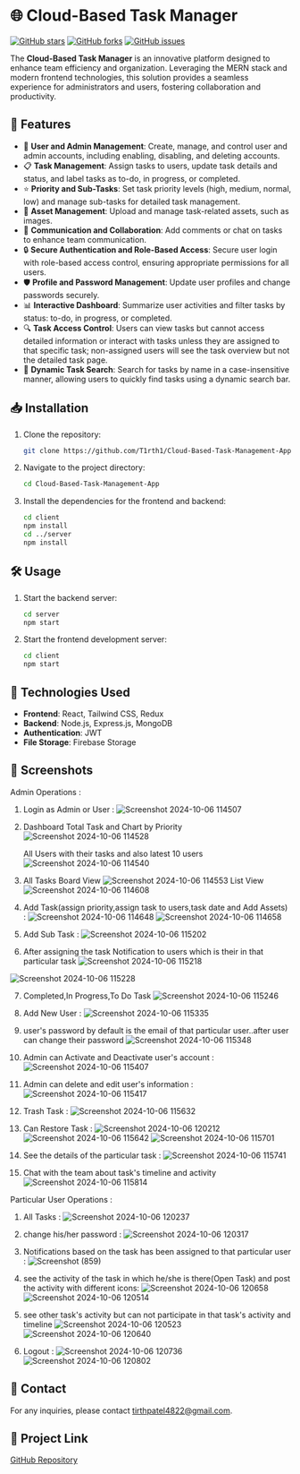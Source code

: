 # 🌐 Cloud-Based Task Manager

[![GitHub stars](https://img.shields.io/github/stars/T1rth1/Cloud-Based-Task-Management-App)](https://github.com/T1rth1/Cloud-Based-Task-Management-App/stargazers)
[![GitHub forks](https://img.shields.io/github/forks/T1rth1/Cloud-Based-Task-Management-App)](https://github.com/T1rth1/Cloud-Based-Task-Management-App/network)
[![GitHub issues](https://img.shields.io/github/issues/T1rth1/Cloud-Based-Task-Management-App)](https://github.com/T1rth1/Cloud-Based-Task-Management-App/issues)

The **Cloud-Based Task Manager** is an innovative platform designed to enhance team efficiency and organization. Leveraging the MERN stack and modern frontend technologies, this solution provides a seamless experience for administrators and users, fostering collaboration and productivity.

## 🚀 Features

- 👤 **User and Admin Management**: Create, manage, and control user and admin accounts, including enabling, disabling, and deleting accounts.
- 📋 **Task Management**: Assign tasks to users, update task details and status, and label tasks as to-do, in progress, or completed.
- ⭐ **Priority and Sub-Tasks**: Set task priority levels (high, medium, normal, low) and manage sub-tasks for detailed task management.
- 📂 **Asset Management**: Upload and manage task-related assets, such as images.
- 💬 **Communication and Collaboration**: Add comments or chat on tasks to enhance team communication.
- 🔒 **Secure Authentication and Role-Based Access**: Secure user login with role-based access control, ensuring appropriate permissions for all users.
- 🛡️ **Profile and Password Management**: Update user profiles and change passwords securely.
- 📊 **Interactive Dashboard**: Summarize user activities and filter tasks by status: to-do, in progress, or completed.
- 🔍 **Task Access Control**: Users can view tasks but cannot access detailed information or interact with tasks unless they are assigned to that specific task; non-assigned users will see the task overview but not the detailed task page.
- 🔎 **Dynamic Task Search**: Search for tasks by name in a case-insensitive manner, allowing users to quickly find tasks using a dynamic search bar.

## 📥 Installation

1. Clone the repository:
    ```bash
    git clone https://github.com/T1rth1/Cloud-Based-Task-Management-App.git
    ```
2. Navigate to the project directory:
    ```bash
    cd Cloud-Based-Task-Management-App
    ```
3. Install the dependencies for the frontend and backend:
    ```bash
    cd client
    npm install
    cd ../server
    npm install
    ```

## 🛠️ Usage

1. Start the backend server:
    ```bash
    cd server
    npm start
    ```
2. Start the frontend development server:
    ```bash
    cd client
    npm start
    ```

## 🧰 Technologies Used

- **Frontend**: React, Tailwind CSS, Redux
- **Backend**: Node.js, Express.js, MongoDB
- **Authentication**: JWT
- **File Storage**: Firebase Storage

## 📸 Screenshots
Admin Operations : 
1) Login as Admin or User :
![Screenshot 2024-10-06 114507](https://github.com/user-attachments/assets/f596ad7d-7e6a-4662-9b1b-d505d1b355ef)

2) Dashboard
   Total Task and Chart by Priority
![Screenshot 2024-10-06 114528](https://github.com/user-attachments/assets/59e61106-e4b9-46ee-bac7-26d1f6d23718)

    All Users with their tasks and also latest 10 users
![Screenshot 2024-10-06 114540](https://github.com/user-attachments/assets/408144a6-70e0-403f-8793-5687aeec91d6)
3) All Tasks
   Board View
![Screenshot 2024-10-06 114553](https://github.com/user-attachments/assets/b1271d29-5a38-4940-9e60-412a7245afe9)
    List View
![Screenshot 2024-10-06 114608](https://github.com/user-attachments/assets/93ad3bc4-143d-43e2-97ac-a1551521f0a5)
4) Add Task(assign priority,assign task to users,task date and Add Assets) :
![Screenshot 2024-10-06 114648](https://github.com/user-attachments/assets/7983d075-c852-4339-b4a7-9c836302b9cb)
![Screenshot 2024-10-06 114658](https://github.com/user-attachments/assets/25dda485-df39-46f5-9f03-78cf966afa88)

5) Add Sub Task : 
![Screenshot 2024-10-06 115202](https://github.com/user-attachments/assets/6a128d1a-7405-4a41-ade8-3d66b2493893)
6) After assigning the task Notification to users which is their in that particular task
![Screenshot 2024-10-06 115218](https://github.com/user-attachments/assets/e08ff9c6-7906-4e43-8416-cfa351f848a7)

![Screenshot 2024-10-06 115228](https://github.com/user-attachments/assets/482a8d60-e982-4a77-9b74-d4e54aa38ced)

7) Completed,In Progress,To Do Task 
![Screenshot 2024-10-06 115246](https://github.com/user-attachments/assets/a21141f8-a2d9-47fa-95fd-a4cf33725880)

8) Add New User :
![Screenshot 2024-10-06 115335](https://github.com/user-attachments/assets/4876cc5d-d0bd-4aba-b2ab-dcf90176b0d4)

9) user's password by default is the email of that particular user..after user can change their password
![Screenshot 2024-10-06 115348](https://github.com/user-attachments/assets/929be784-9ed8-485d-8a1f-b0812f5d9120)

10) Admin can Activate and Deactivate user's account :
![Screenshot 2024-10-06 115407](https://github.com/user-attachments/assets/7f11ee30-8cfa-4c3f-b426-46b53ba5896a)
11) Admin can delete and edit user's information :
![Screenshot 2024-10-06 115417](https://github.com/user-attachments/assets/fe414803-37ce-45e6-8284-9fd180d418a0)
12) Trash Task :
![Screenshot 2024-10-06 115632](https://github.com/user-attachments/assets/2e5f1e3e-b3da-4857-b4f6-d5966ac64706)
13) Can Restore Task : 
![Screenshot 2024-10-06 120212](https://github.com/user-attachments/assets/c188c01c-ba1f-47c4-af06-bdb61790dcb2)
![Screenshot 2024-10-06 115642](https://github.com/user-attachments/assets/2a016bbe-b72d-4776-9fff-f77dc5cdcfb6)
![Screenshot 2024-10-06 115701](https://github.com/user-attachments/assets/cefd82a8-a6ce-47f4-adfe-86dad75002d0)

14) See the details of the particular task :
![Screenshot 2024-10-06 115741](https://github.com/user-attachments/assets/5e8166b4-38a9-48f1-975d-964dff4f70ab)
15) Chat with the team about task's timeline and activity
![Screenshot 2024-10-06 115814](https://github.com/user-attachments/assets/b9192811-0843-4c9a-a85f-e3213285dfa4)

Particular User Operations :
1) All Tasks :
![Screenshot 2024-10-06 120237](https://github.com/user-attachments/assets/cd71eebd-6283-493a-ba09-ba738c75c34b)
2) change his/her password :
![Screenshot 2024-10-06 120317](https://github.com/user-attachments/assets/bd419a67-79ff-4c1b-816f-882cd7d2f8e6)
3) Notifications based on the task has been assigned to that particular user :
![Screenshot (859)](https://github.com/user-attachments/assets/f7d2d90f-1af2-4169-b34d-58c6fc4083bd)


5) see the activity of the task in which he/she is there(Open Task) and  post the activity with different icons:
![Screenshot 2024-10-06 120658](https://github.com/user-attachments/assets/be2220e7-8e50-4823-82e4-07c597b21375)
![Screenshot 2024-10-06 120514](https://github.com/user-attachments/assets/e43842db-a8f6-4307-a5d9-b86a9a6fe682)

7) see other task's activity but can not participate in that task's activity and timeline
![Screenshot 2024-10-06 120523](https://github.com/user-attachments/assets/448924c2-728e-4106-a949-8851b88441aa)
![Screenshot 2024-10-06 120640](https://github.com/user-attachments/assets/1a70112f-1455-47e7-ac38-de7a9cbc74c8)

8) Logout :
![Screenshot 2024-10-06 120736](https://github.com/user-attachments/assets/aa05a471-c41f-43a7-8d86-6b488945a13d)
![Screenshot 2024-10-06 120802](https://github.com/user-attachments/assets/f1e68b0d-13e7-4601-bff4-1063075d7503)



## 📧 Contact

For any inquiries, please contact [tirthpatel4822@gmail.com](mailto:tirthpatel4822@gmail.com).

## 🔗 Project Link

[GitHub Repository](https://github.com/T1rth1/Cloud-Based-Task-Management-App)
